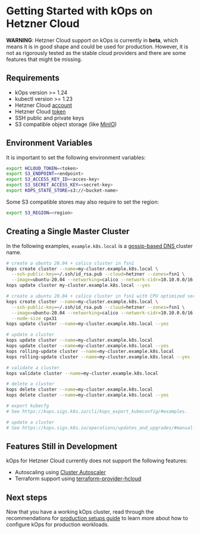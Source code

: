 # Getting Started with kOps on Hetzner Cloud

**WARNING**: Hetzner Cloud support on kOps is currently in **beta**, which means it is in good shape and could be used for production.
However, it is not as rigorously tested as the stable cloud providers and there are some features that might be missing.

## Requirements
* kOps version >= 1.24
* kubectl version >= 1.23
* Hetzner Cloud [account](https://accounts.hetzner.com/login)
* Hetzner Cloud [token](https://docs.hetzner.cloud/#authentication)
* SSH public and private keys
* S3 compatible object storage (like [MinIO](https://docs.min.io/minio/baremetal/security/minio-identity-management/user-management.html))

## Environment Variables

It is important to set the following environment variables:
```bash
export HCLOUD_TOKEN=<token>
export S3_ENDPOINT=<endpoint>
export S3_ACCESS_KEY_ID=<acces-key>
export S3_SECRET_ACCESS_KEY=<secret-key>
export KOPS_STATE_STORE=s3://<bucket-name>
```

Some S3 compatible stores may also require to set the region:
```bash
export S3_REGION=<region>
```

## Creating a Single Master Cluster

In the following examples, `example.k8s.local` is a [gossip-based DNS ](../gossip.md) cluster name.

```bash
# create a ubuntu 20.04 + calico cluster in fsn1
kops create cluster --name=my-cluster.example.k8s.local \
  --ssh-public-key=~/.ssh/id_rsa.pub --cloud=hetzner --zones=fsn1 \
  --image=ubuntu-20.04 --networking=calico --network-cidr=10.10.0.0/16 
kops update cluster my-cluster.example.k8s.local --yes

# create a ubuntu 20.04 + calico cluster in fsn1 with CPU optimized servers
kops create cluster --name=my-cluster.example.k8s.local \
  --ssh-public-key=~/.ssh/id_rsa.pub --cloud=hetzner --zones=fsn1 \
  --image=ubuntu-20.04 --networking=calico --network-cidr=10.10.0.0/16 \
  --node-size cpx31
kops update cluster --name=my-cluster.example.k8s.local --yes

# update a cluster
kops update cluster --name=my-cluster.example.k8s.local
kops update cluster --name=my-cluster.example.k8s.local --yes
kops rolling-update cluster --name=my-cluster.example.k8s.local
kops rolling-update cluster --name=my-cluster.example.k8s.local --yes

# validate a cluster
kops validate cluster --name=my-cluster.example.k8s.local

# delete a cluster
kops delete cluster --name=my-cluster.example.k8s.local
kops delete cluster --name=my-cluster.example.k8s.local --yes

# export kubecfg
# See https://kops.sigs.k8s.io/cli/kops_export_kubeconfig/#examples. 

# update a cluster
# See https://kops.sigs.k8s.io/operations/updates_and_upgrades/#manual-update.
```

## Features Still in Development

kOps for Hetzner Cloud currently does not support the following features:

* Autoscaling using [Cluster Autoscaler](https://github.com/hetznercloud/autoscaler)
* Terraform support using [terraform-provider-hcloud](https://github.com/hetznercloud/terraform-provider-hcloud) 

## Next steps

Now that you have a working kOps cluster, read through the recommendations for [production setups guide](production.md) to learn more about how to configure kOps for production workloads.
